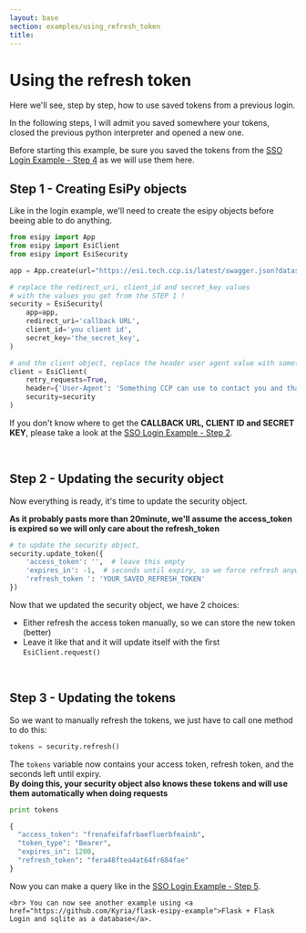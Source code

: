 ```yaml
---
layout: base
section: examples/using_refresh_token
title: 
---
```


# Using the refresh token

Here we'll see, step by step, how to use saved tokens from a previous login.

In the following steps, I will admit you saved somewhere your tokens, closed the previous python interpreter and opened a new one. 

<div class="alert alert-dismissible alert-info">
    Before starting this example, be sure you saved the tokens from the <a href="EsiPy/examples/sso_login_esipy/#step-4---use-the-code-and-get-the-tokens">SSO Login Example - Step 4</a> as we will use them here.
</div>

## Step 1 - Creating EsiPy objects

Like in the login example, we'll need to create the esipy objects before beeing able to do anything.

```python
from esipy import App
from esipy import EsiClient
from esipy import EsiSecurity

app = App.create(url="https://esi.tech.ccp.is/latest/swagger.json?datasource=tranquility")

# replace the redirect_uri, client_id and secret_key values
# with the values you get from the STEP 1 !
security = EsiSecurity(
    app=app,
    redirect_uri='callback URL',
    client_id='you client id',
    secret_key='the_secret_key',
)

# and the client object, replace the header user agent value with something reliable !
client = EsiClient(
    retry_requests=True,
    header={'User-Agent': 'Something CCP can use to contact you and that define your app'},
    security=security
)
```

<div class="alert alert-dismissible alert-warning">
    If you don't know where to get the <strong>CALLBACK URL, CLIENT ID and SECRET KEY</strong>, please take a look at the <a href="EsiPy/examples/sso_login_esipy/#step-2---esipy-initialization">SSO Login Example - Step 2</a>.
</div>

&nbsp;

## Step 2 - Updating the security object

Now everything is ready, it's time to update the security object.

__As it probably pasts more than 20minute, we'll assume the access_token is expired so we will only care about the refresh_token__

```python
# to update the security object, 
security.update_token({
    'access_token': '',  # leave this empty
    'expires_in': -1,  # seconds until expiry, so we force refresh anyway
    'refresh_token ': 'YOUR_SAVED_REFRESH_TOKEN'
})
```

Now that we updated the security object, we have 2 choices:

* Either refresh the access token manually, so we can store the new token (better)
* Leave it like that and it will update itself with the first `EsiClient.request()` 

&nbsp;

## Step 3 - Updating the tokens

So we want to manually refresh the tokens, we just have to call one method to do this:

```python
tokens = security.refresh()
```

The `tokens` variable now contains your access token, refresh token, and the seconds left until expiry.<br>
__By doing this, your security object also knows these tokens and will use them automatically when doing requests__

```python
print tokens

{
  "access_token": "frenafeifafrbaefluerbfeainb",
  "token_type": "Bearer",
  "expires_in": 1200,
  "refresh_token": "fera48ftea4at64fr684fae"
}
```

<div class="alert alert-dismissible alert-success">
    Now you can make a query like in the <a href="EsiPy/examples/sso_login_esipy/#step-5---using-the-auth">SSO Login Example - Step 5</a>.

    <br> You can now see another example using <a href="https://github.com/Kyria/flask-esipy-example">Flask + Flask Login and sqlite as a database</a>.
</div>
